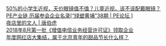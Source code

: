   
[50%的小学生近视，天价眼镜值不值？儿童近视，该不该配戴眼镜？](http://www.dianyue.me/archives/834/jwrgvmphl2u7jkth/)  
[PE产业链 历届参会企业名录[“绿塑黄埔”38期 | PE论坛 ]](http://www.dianyue.me/archives/582/zi47h9bqyts1ha0a/)  
[夜店里的文人 | 唐伯虎](http://www.dianyue.me/archives/659/ut3u80y2bszclbfn/)  
[2018年8月第一批《增值电信业务经营许可证》领取企业](http://www.dianyue.me/archives/170/x6hsnhxroniss1wp/)  
[年度网红店大集结，属于北京青年的甜品节长什么样？](http://www.dianyue.me/archives/414/pdubyjmlpgmoc5o5/)